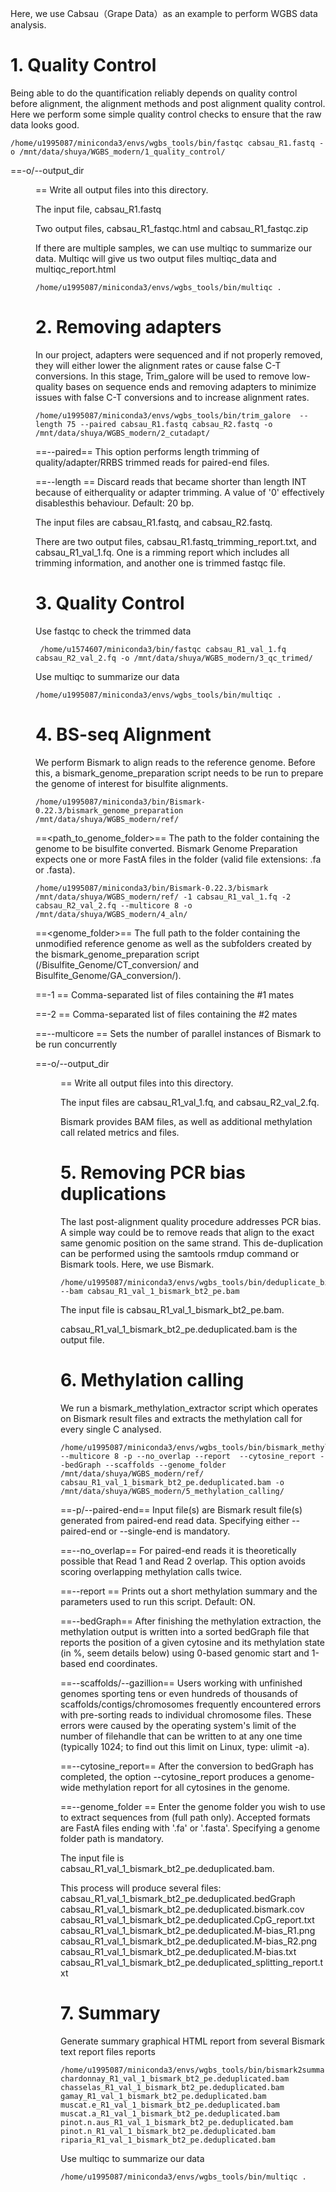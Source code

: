 Here, we use Cabsau（Grape Data）as an example to perform WGBS data analysis.

# 1. Quality Control

Being able to do the quantification reliably depends on quality control before alignment, the alignment methods and post alignment quality control. Here we perform some simple quality control checks to ensure that the raw data looks good.  
```
/home/u1995087/miniconda3/envs/wgbs_tools/bin/fastqc cabsau_R1.fastq -o /mnt/data/shuya/WGBS_modern/1_quality_control/
```
==-o/--output_dir <dir>== Write all output files into this directory. 

The input file, cabsau_R1.fastq 

Two output files, cabsau_R1_fastqc.html and cabsau_R1_fastqc.zip

If there are multiple samples, we can use multiqc to summarize our data. Multiqc will give us two output files multiqc_data and multiqc_report.html

```
/home/u1995087/miniconda3/envs/wgbs_tools/bin/multiqc .
```

# 2. Removing adapters
In our project, adapters were sequenced and if not properly removed, they will either lower the alignment rates or cause false C-T conversions. In this stage, Trim_galore will be used to remove low-quality bases on sequence ends and removing adapters to minimize issues with false C-T conversions and to increase alignment rates. 

```
/home/u1995087/miniconda3/envs/wgbs_tools/bin/trim_galore  --length 75 --paired cabsau_R1.fastq cabsau_R2.fastq -o /mnt/data/shuya/WGBS_modern/2_cutadapt/
```
==--paired== This   option   performs   length   trimming   of   quality/adapter/RRBS trimmed reads for paired-end files.

==--length <INT>== Discard reads that became shorter than length INT because of eitherquality  or  adapter  trimming. A  value  of  '0'  effectively  disablesthis behaviour. Default: 20 bp.

The input files are cabsau_R1.fastq, and cabsau_R2.fastq.

There are two output files, cabsau_R1.fastq_trimming_report.txt, and cabsau_R1_val_1.fq.
One is a rimming report which includes all trimming information, and another one is trimmed fastqc file.

# 3. Quality Control

Use fastqc to check the trimmed data

```
 /home/u1574607/miniconda3/bin/fastqc cabsau_R1_val_1.fq cabsau_R2_val_2.fq -o /mnt/data/shuya/WGBS_modern/3_qc_trimed/
```

Use multiqc to summarize our data

```
/home/u1995087/miniconda3/envs/wgbs_tools/bin/multiqc .
```

# 4. BS-seq Alignment

We perform Bismark to align reads to the reference genome. Before this, a bismark_genome_preparation script needs to be run to prepare the genome of interest for bisulfite alignments.

```
/home/u1995087/miniconda3/bin/Bismark-0.22.3/bismark_genome_preparation /mnt/data/shuya/WGBS_modern/ref/
```
==<path_to_genome_folder>== The path to the folder containing the genome to be bisulfite converted. Bismark Genome Preparation expects one or more FastA files in the folder (valid file extensions: .fa or .fasta). 

```
/home/u1995087/miniconda3/bin/Bismark-0.22.3/bismark /mnt/data/shuya/WGBS_modern/ref/ -1 cabsau_R1_val_1.fq -2 cabsau_R2_val_2.fq --multicore 8 -o /mnt/data/shuya/WGBS_modern/4_aln/
```

==<genome_folder>== The full path to the folder containing the unmodified reference genome as well as the subfolders created by the bismark_genome_preparation script (/Bisulfite_Genome/CT_conversion/ and Bisulfite_Genome/GA_conversion/). 

==-1 <mates1>== Comma-separated list of files containing the #1 mates 

==-2 <mates2>== Comma-separated list of files containing the #2 mates 

==--multicore <int>==  Sets the number of parallel instances of Bismark to be run concurrently

==-o/--output_dir <dir>== Write all output files into this directory. 

The input files are cabsau_R1_val_1.fq, and cabsau_R2_val_2.fq.

Bismark provides BAM files, as well as additional methylation call related metrics and files.


# 5. Removing PCR bias duplications
The last post-alignment quality procedure addresses PCR bias. A simple way could be to remove reads that align to the exact same genomic position on the same strand. This de-duplication can be performed using the samtools rmdup command or Bismark tools. Here, we use Bismark.

```
/home/u1995087/miniconda3/envs/wgbs_tools/bin/deduplicate_bismark --bam cabsau_R1_val_1_bismark_bt2_pe.bam
```
The input file is cabsau_R1_val_1_bismark_bt2_pe.bam.

cabsau_R1_val_1_bismark_bt2_pe.deduplicated.bam is the output file.


# 6. Methylation calling

We run a bismark_methylation_extractor script which operates on Bismark result files and extracts the methylation call for every single C analysed.

```
/home/u1995087/miniconda3/envs/wgbs_tools/bin/bismark_methylation_extractor --multicore 8 -p --no_overlap --report  --cytosine_report --bedGraph --scaffolds --genome_folder /mnt/data/shuya/WGBS_modern/ref/ cabsau_R1_val_1_bismark_bt2_pe.deduplicated.bam -o /mnt/data/shuya/WGBS_modern/5_methylation_calling/

```

==-p/--paired-end==  Input file(s) are Bismark result file(s) generated from paired-end read data. Specifying either --paired-end or --single-end is mandatory.

==--no_overlap==  For paired-end reads it is theoretically possible that Read 1 and Read 2 overlap. This option avoids scoring overlapping methylation calls twice.

==--report == Prints out a short methylation summary and the parameters used to run this script. Default: ON.

==--bedGraph==  After finishing the methylation extraction, the methylation output is written into a sorted bedGraph file that reports the position of a given cytosine and its methylation state (in %, seem details below) using 0-based genomic start and 1-based end coordinates. 

==--scaffolds/--gazillion==  Users working with unfinished genomes sporting tens or even hundreds of thousands of scaffolds/contigs/chromosomes frequently encountered errors with pre-sorting reads to individual chromosome files. These errors were caused by the operating system's limit of the number of filehandle that can be written to at any one time (typically 1024; to find out this limit on Linux, type: ulimit -a).

==--cytosine_report== After the conversion to bedGraph has completed, the option --cytosine_report produces a genome-wide methylation report for all cytosines in the genome.

==--genome_folder <path>==  Enter the genome folder you wish to use to extract sequences from (full path only). Accepted formats are FastA files ending with '.fa' or '.fasta'. Specifying a genome folder path is mandatory.

The input file is cabsau_R1_val_1_bismark_bt2_pe.deduplicated.bam.

This process will produce several files: cabsau_R1_val_1_bismark_bt2_pe.deduplicated.bedGraph
cabsau_R1_val_1_bismark_bt2_pe.deduplicated.bismark.cov
cabsau_R1_val_1_bismark_bt2_pe.deduplicated.CpG_report.txt
cabsau_R1_val_1_bismark_bt2_pe.deduplicated.M-bias_R1.png
cabsau_R1_val_1_bismark_bt2_pe.deduplicated.M-bias_R2.png
cabsau_R1_val_1_bismark_bt2_pe.deduplicated.M-bias.txt
cabsau_R1_val_1_bismark_bt2_pe.deduplicated_splitting_report.txt

# 7. Summary

Generate summary graphical HTML report from several Bismark text report files reports
```
/home/u1995087/miniconda3/envs/wgbs_tools/bin/bismark2summary chardonnay_R1_val_1_bismark_bt2_pe.deduplicated.bam chasselas_R1_val_1_bismark_bt2_pe.deduplicated.bam gamay_R1_val_1_bismark_bt2_pe.deduplicated.bam muscat.e_R1_val_1_bismark_bt2_pe.deduplicated.bam muscat.a_R1_val_1_bismark_bt2_pe.deduplicated.bam pinot.n.aus_R1_val_1_bismark_bt2_pe.deduplicated.bam pinot.n_R1_val_1_bismark_bt2_pe.deduplicated.bam riparia_R1_val_1_bismark_bt2_pe.deduplicated.bam
```

Use multiqc to summarize our data

```
/home/u1995087/miniconda3/envs/wgbs_tools/bin/multiqc .
```